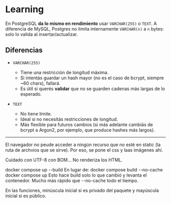 # Learning

En PostgreSQL **da lo mismo en rendimiento** usar `VARCHAR(255)` o `TEXT`. A diferencia de MySQL, Postgres no limita internamente `VARCHAR(n)` a `n` bytes: solo lo valida al insertar/actualizar.

## Diferencias

- `VARCHAR(255)`

  - Tiene una restricción de longitud máxima.
  - Si intentás guardar un hash mayor (no es el caso de bcrypt, siempre \~60 chars), fallará.
  - Es útil si querés **validar** que no se guarden cadenas más largas de lo esperado.

- `TEXT`

  - No tiene límite.
  - Ideal si no necesitás restricciones de longitud.
  - Más flexible para futuros cambios (si más adelante cambiás de bcrypt a Argon2, por ejemplo, que produce hashes más largos).

---

El navegador no peude acceder a ningún recurso que no esté en static (la ruta de archvios que se sirve). Por eso, se pone el css y laas imágenes ahí.

Cuidado con UTF-8 con BOM... No renderiza los HTML.

docker compose up --build
En lugar de:
docker compose build --no-cache
docker compose up
Esto hace build solo lo que cambió y levanta el contenedor. Mucho más rápido que --no-cache todo el tiempo.

En las funciones, minúscula inicial si es privado del paquete y mayúscula inicial si es público.
